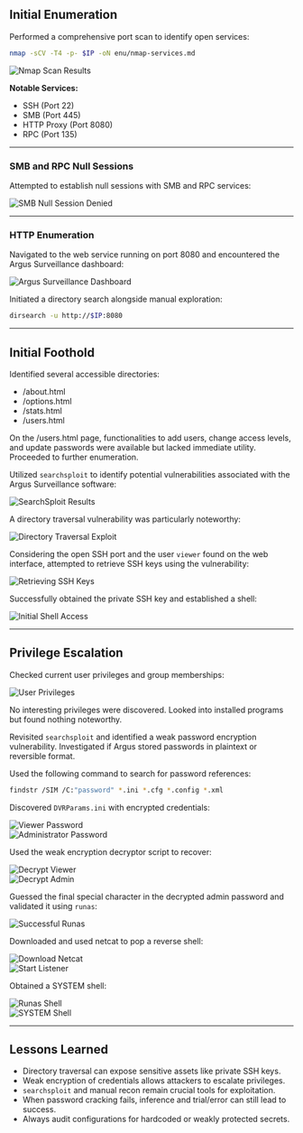 ## Initial Enumeration

Performed a comprehensive port scan to identify open services:

```bash
nmap -sCV -T4 -p- $IP -oN enu/nmap-services.md
```

![Nmap Scan Results](.github/screenshots/dvr4-nmap-scan.png)

**Notable Services:**

- SSH (Port 22)  
- SMB (Port 445)  
- HTTP Proxy (Port 8080)  
- RPC (Port 135)

---

### SMB and RPC Null Sessions

Attempted to establish null sessions with SMB and RPC services:

![SMB Null Session Denied](.github/screenshots/dvr4-smb--rpc-null.png)

---

### HTTP Enumeration

Navigated to the web service running on port 8080 and encountered the Argus Surveillance dashboard:

![Argus Surveillance Dashboard](.github/screenshots/dvr4-argus-ui.png)

Initiated a directory search alongside manual exploration:

```bash
dirsearch -u http://$IP:8080
```

---

## Initial Foothold

Identified several accessible directories:

- /about.html  
- /options.html  
- /stats.html  
- /users.html

On the /users.html page, functionalities to add users, change access levels, and update passwords were available but lacked immediate utility. Proceeded to further enumeration.

Utilized `searchsploit` to identify potential vulnerabilities associated with the Argus Surveillance software:

![SearchSploit Results](.github/screenshots/dvr4-searchsploit.png)

A directory traversal vulnerability was particularly noteworthy:

![Directory Traversal Exploit](.github/screenshots/dvr4-dir-traversal-poc.png)

Considering the open SSH port and the user `viewer` found on the web interface, attempted to retrieve SSH keys using the vulnerability:

![Retrieving SSH Keys](.github/screenshots/dvr4-dir-traversal-key.png)

Successfully obtained the private SSH key and established a shell:

![Initial Shell Access](.github/screenshots/dvr4-initial-shell.png)

---

## Privilege Escalation

Checked current user privileges and group memberships:

![User Privileges](.github/screenshots/dvr4-whoami-all.png)

No interesting privileges were discovered. Looked into installed programs but found nothing noteworthy.

Revisited `searchsploit` and identified a weak password encryption vulnerability. Investigated if Argus stored passwords in plaintext or reversible format.

Used the following command to search for password references:

```bash
findstr /SIM /C:"password" *.ini *.cfg *.config *.xml
```

Discovered `DVRParams.ini` with encrypted credentials:

![Viewer Password](.github/screenshots/dvr4-ini-hash-viewer.png)  
![Administrator Password](.github/screenshots/dvr4-ini-hash-admin.png)

Used the weak encryption decryptor script to recover:

![Decrypt Viewer](.github/screenshots/dvr4-decrypt-viewer.png)  
![Decrypt Admin](.github/screenshots/dvr4-decrypt-admin.png)

Guessed the final special character in the decrypted admin password and validated it using `runas`:

![Successful Runas](.github/screenshots/dvr4-runas-success.png)

Downloaded and used netcat to pop a reverse shell:

![Download Netcat](.github/screenshots/dvr4-certutil-nc-download.png)  
![Start Listener](.github/screenshots/dvr4-nc-listen.png)

Obtained a SYSTEM shell:

![Runas Shell](.github/screenshots/dvr4-runas-shell.png)  
![SYSTEM Shell](.github/screenshots/dvr4-system-access-confirm.png)

---

## Lessons Learned

- Directory traversal can expose sensitive assets like private SSH keys.
- Weak encryption of credentials allows attackers to escalate privileges.
- `searchsploit` and manual recon remain crucial tools for exploitation.
- When password cracking fails, inference and trial/error can still lead to success.
- Always audit configurations for hardcoded or weakly protected secrets.

